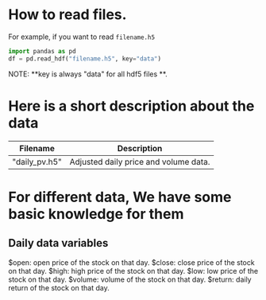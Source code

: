 # How to read files.
For example, if you want to read `filename.h5`
```Python
import pandas as pd
df = pd.read_hdf("filename.h5", key="data")
```
NOTE: **key is always "data" for all hdf5 files **.

# Here is a short description about the data

| Filename       | Description                                                      |
| -------------- | -----------------------------------------------------------------|
| "daily_pv.h5"  | Adjusted daily price and volume data.                            |


# For different data, We have some basic knowledge for them

## Daily data variables
$open: open price of the stock on that day.
$close: close price of the stock on that day.
$high: high price of the stock on that day.
$low: low price of the stock on that day.
$volume: volume of the stock on that day.
$return: daily return of the stock on that day.